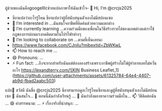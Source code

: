 ผู้ช่วยของฉันคือgoogelllcช่วยแปลภาษาให้ฉันเข้าใจ- 👋 Hi, I’m @crcjs2025
- ซีอาแปลว่าอะไรรู้ไหม  ซีอาแปลว่าผู้ที่สนับสนุนตัวเองไม่มีสปอนเซอ
- 👀 I’m interested in ...ฉันสนใจอาชีพที่คิดค้นด้วยความแตกต่าง
- 🌱 I’m currently learning ...ความร่วมมือของเพื่อนในวิธีสร้างรายได้ของแอพต่างแค่เราใช้กฎของการผ่อนแรงกดติดตามในโปรไฟรต่างๆ
- 💞️ I’m looking to collaborate on ...ตามที่เห็นเลยนะ
- https://www.facebook.com/CJnilu?mibextid=ZbWKwL
- 📫 How to reach me ...
- 😄 Pronouns: ...
- ⚡ Fun fact: ...ถึงจะยากสำหรับฉันแต่ต้องลองสร้างเพราะอาชีพผู้สร้างไม่ใช่ผู้ทำลายเลยไม่หวั่นอะไร
https://lexandterry.com/![KIN Business Leaflet_1](https://github.com/user-attachments/assets/61325784-64e4-4407-ab9d-fbad2aabc503)

<!---
crcjs2025/crcjs2025 is a ✨ special ✨ repository because its `README.md` (this file) appears on your GitHub profile.
You can click the Preview link to take a look at your changes.
--->

แปล👋 สวัสดี ฉันชื่อ @crcjs2025
ซีอาสามารถดูอะไรรู้ไหมซีอาและดูผู้ที่สนับสนุนตัวเองไม่มีสปอนเซอ
👀 ฉันสนใจ...
🌱 ตอนนี้ฉันกำลังเรียนรู้ ...
💞️ ฉันกำลังมองหาความร่วมมือใน...
📫 วิธีติดต่อฉัน ...
😄 คำสรรพนาม: ...
⚡ เรื่องจริงที่น่าสนุก: ...
